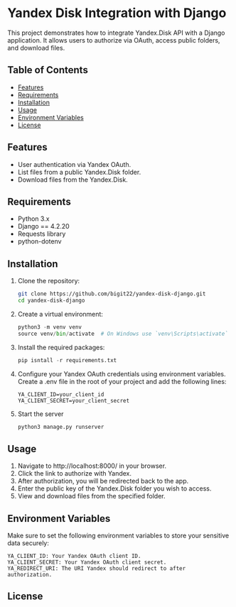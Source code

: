 # Yandex Disk Integration with Django

This project demonstrates how to integrate Yandex.Disk API with a Django application. It allows users to authorize via OAuth, access public folders, and download files.

## Table of Contents

- [Features](#features)
- [Requirements](#requirements)
- [Installation](#installation)
- [Usage](#usage)
- [Environment Variables](#environment-variables)
- [License](#license)

## Features

- User authentication via Yandex OAuth.
- List files from a public Yandex.Disk folder.
- Download files from the Yandex.Disk.

## Requirements

- Python 3.x
- Django == 4.2.20
- Requests library
- python-dotenv

## Installation

1. Clone the repository:

   ```bash
   git clone https://github.com/bigit22/yandex-disk-django.git
   cd yandex-disk-django

2. Create a virtual environment:

   ```python
   python3 -m venv venv
   source venv/bin/activate  # On Windows use `venv\Scripts\activate`

3. Install the required packages:

   ```python
   pip isntall -r requirements.txt

4. Configure your Yandex OAuth credentials using environment variables. 
Create a .env file in the root of your project and add the following lines:

   ```text
   YA_CLIENT_ID=your_client_id
   YA_CLIENT_SECRET=your_client_secret

5. Start the server

   ```python
   python3 manage.py runserver

## Usage

1. Navigate to http://localhost:8000/ in your browser.
2. Click the link to authorize with Yandex.
3. After authorization, you will be redirected back to the app.
4. Enter the public key of the Yandex.Disk folder you wish to access.
5. View and download files from the specified folder.

## Environment Variables

Make sure to set the following environment variables to store your sensitive data securely:

    YA_CLIENT_ID: Your Yandex OAuth client ID.
    YA_CLIENT_SECRET: Your Yandex OAuth client secret.
    YA_REDIRECT_URI: The URI Yandex should redirect to after authorization.

## License

